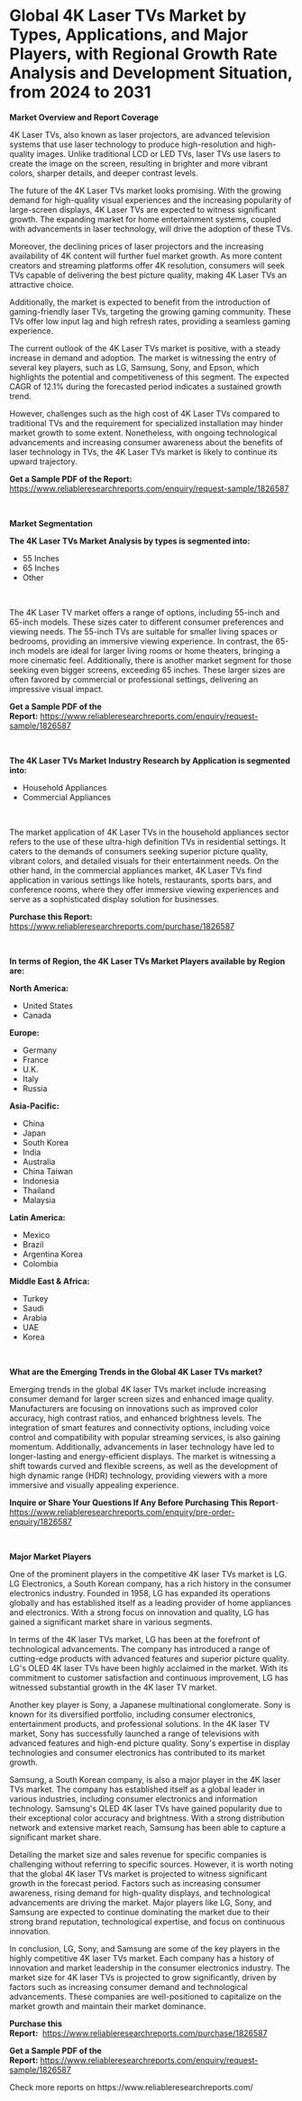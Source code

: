 <p><h1>Global 4K Laser TVs Market by Types, Applications, and Major Players, with Regional Growth Rate Analysis and Development Situation, from 2024 to 2031</h1></p><p><strong>Market Overview and Report Coverage</strong></p>
<p><p>4K Laser TVs, also known as laser projectors, are advanced television systems that use laser technology to produce high-resolution and high-quality images. Unlike traditional LCD or LED TVs, laser TVs use lasers to create the image on the screen, resulting in brighter and more vibrant colors, sharper details, and deeper contrast levels.</p><p>The future of the 4K Laser TVs market looks promising. With the growing demand for high-quality visual experiences and the increasing popularity of large-screen displays, 4K Laser TVs are expected to witness significant growth. The expanding market for home entertainment systems, coupled with advancements in laser technology, will drive the adoption of these TVs.</p><p>Moreover, the declining prices of laser projectors and the increasing availability of 4K content will further fuel market growth. As more content creators and streaming platforms offer 4K resolution, consumers will seek TVs capable of delivering the best picture quality, making 4K Laser TVs an attractive choice.</p><p>Additionally, the market is expected to benefit from the introduction of gaming-friendly laser TVs, targeting the growing gaming community. These TVs offer low input lag and high refresh rates, providing a seamless gaming experience.</p><p>The current outlook of the 4K Laser TVs market is positive, with a steady increase in demand and adoption. The market is witnessing the entry of several key players, such as LG, Samsung, Sony, and Epson, which highlights the potential and competitiveness of this segment. The expected CAGR of 12.1% during the forecasted period indicates a sustained growth trend.</p><p>However, challenges such as the high cost of 4K Laser TVs compared to traditional TVs and the requirement for specialized installation may hinder market growth to some extent. Nonetheless, with ongoing technological advancements and increasing consumer awareness about the benefits of laser technology in TVs, the 4K Laser TVs market is likely to continue its upward trajectory.</p></p>
<p><strong>Get a Sample PDF of the Report:</strong> <a href="https://www.reliableresearchreports.com/enquiry/request-sample/1826587">https://www.reliableresearchreports.com/enquiry/request-sample/1826587</a></p>
<p>&nbsp;</p>
<p><strong>Market Segmentation</strong></p>
<p><strong>The 4K Laser TVs Market Analysis by types is segmented into:</strong></p>
<p><ul><li>55 Inches</li><li>65 Inches</li><li>Other</li></ul></p>
<p>&nbsp;</p>
<p><p>The 4K Laser TV market offers a range of options, including 55-inch and 65-inch models. These sizes cater to different consumer preferences and viewing needs. The 55-inch TVs are suitable for smaller living spaces or bedrooms, providing an immersive viewing experience. In contrast, the 65-inch models are ideal for larger living rooms or home theaters, bringing a more cinematic feel. Additionally, there is another market segment for those seeking even bigger screens, exceeding 65 inches. These larger sizes are often favored by commercial or professional settings, delivering an impressive visual impact.</p></p>
<p><strong>Get a Sample PDF of the Report:</strong>&nbsp;<a href="https://www.reliableresearchreports.com/enquiry/request-sample/1826587">https://www.reliableresearchreports.com/enquiry/request-sample/1826587</a></p>
<p>&nbsp;</p>
<p><strong>The 4K Laser TVs Market Industry Research by Application is segmented into:</strong></p>
<p><ul><li>Household Appliances</li><li>Commercial Appliances</li></ul></p>
<p>&nbsp;</p>
<p><p>The market application of 4K Laser TVs in the household appliances sector refers to the use of these ultra-high definition TVs in residential settings. It caters to the demands of consumers seeking superior picture quality, vibrant colors, and detailed visuals for their entertainment needs. On the other hand, in the commercial appliances market, 4K Laser TVs find application in various settings like hotels, restaurants, sports bars, and conference rooms, where they offer immersive viewing experiences and serve as a sophisticated display solution for businesses.</p></p>
<p><strong>Purchase this Report:</strong>&nbsp; <a href="https://www.reliableresearchreports.com/purchase/1826587">https://www.reliableresearchreports.com/purchase/1826587</a></p>
<p>&nbsp;</p>
<p><strong>In terms of Region, the 4K Laser TVs Market Players available by Region are:</strong></p>
<p>
    <p> <strong> North America: </strong>
        <ul>
            <li>United States</li>
            <li>Canada</li>
        </ul>
        </p> 
    <p> <strong> Europe: </strong>
        <ul>
            <li>Germany</li>
            <li>France</li>
            <li>U.K.</li>
            <li>Italy</li>
            <li>Russia</li>
        </ul>
        </p> 
    <p> <strong> Asia-Pacific: </strong>
        <ul>
            <li>China</li>
            <li>Japan</li>
            <li>South Korea</li>
            <li>India</li>
            <li>Australia</li>
            <li>China Taiwan</li>
            <li>Indonesia</li>
            <li>Thailand</li>
            <li>Malaysia</li>
        </ul>
        </p> 
    <p> <strong> Latin America: </strong>
        <ul>
            <li>Mexico</li>
            <li>Brazil</li>
            <li>Argentina Korea</li>
            <li>Colombia</li>
        </ul>
        </p> 
    <p> <strong> Middle East & Africa: </strong>
        <ul>
            <li>Turkey</li>
            <li>Saudi</li>
            <li>Arabia</li>
            <li>UAE</li>
            <li>Korea</li>
        </ul>
    </p>
    </p>
<p>&nbsp;</p>
<p><strong>What are the Emerging Trends in the Global 4K Laser TVs market?</strong></p>
<p><p>Emerging trends in the global 4K laser TVs market include increasing consumer demand for larger screen sizes and enhanced image quality. Manufacturers are focusing on innovations such as improved color accuracy, high contrast ratios, and enhanced brightness levels. The integration of smart features and connectivity options, including voice control and compatibility with popular streaming services, is also gaining momentum. Additionally, advancements in laser technology have led to longer-lasting and energy-efficient displays. The market is witnessing a shift towards curved and flexible screens, as well as the development of high dynamic range (HDR) technology, providing viewers with a more immersive and visually appealing experience.</p></p>
<p><strong>Inquire or Share Your Questions If Any Before Purchasing This Report</strong>- <a href="https://www.reliableresearchreports.com/enquiry/pre-order-enquiry/1826587">https://www.reliableresearchreports.com/enquiry/pre-order-enquiry/1826587</a></p>
<p>&nbsp;</p>
<p><strong>Major Market Players</strong></p>
<p><p>One of the prominent players in the competitive 4K laser TVs market is LG. LG Electronics, a South Korean company, has a rich history in the consumer electronics industry. Founded in 1958, LG has expanded its operations globally and has established itself as a leading provider of home appliances and electronics. With a strong focus on innovation and quality, LG has gained a significant market share in various segments.</p><p>In terms of the 4K laser TVs market, LG has been at the forefront of technological advancements. The company has introduced a range of cutting-edge products with advanced features and superior picture quality. LG's OLED 4K laser TVs have been highly acclaimed in the market. With its commitment to customer satisfaction and continuous improvement, LG has witnessed substantial growth in the 4K laser TV market.</p><p>Another key player is Sony, a Japanese multinational conglomerate. Sony is known for its diversified portfolio, including consumer electronics, entertainment products, and professional solutions. In the 4K laser TV market, Sony has successfully launched a range of televisions with advanced features and high-end picture quality. Sony's expertise in display technologies and consumer electronics has contributed to its market growth.</p><p>Samsung, a South Korean company, is also a major player in the 4K laser TVs market. The company has established itself as a global leader in various industries, including consumer electronics and information technology. Samsung's QLED 4K laser TVs have gained popularity due to their exceptional color accuracy and brightness. With a strong distribution network and extensive market reach, Samsung has been able to capture a significant market share.</p><p>Detailing the market size and sales revenue for specific companies is challenging without referring to specific sources. However, it is worth noting that the global 4K laser TVs market is projected to witness significant growth in the forecast period. Factors such as increasing consumer awareness, rising demand for high-quality displays, and technological advancements are driving the market. Major players like LG, Sony, and Samsung are expected to continue dominating the market due to their strong brand reputation, technological expertise, and focus on continuous innovation.</p><p>In conclusion, LG, Sony, and Samsung are some of the key players in the highly competitive 4K laser TVs market. Each company has a history of innovation and market leadership in the consumer electronics industry. The market size for 4K laser TVs is projected to grow significantly, driven by factors such as increasing consumer demand and technological advancements. These companies are well-positioned to capitalize on the market growth and maintain their market dominance.</p></p>
<p><strong>Purchase this Report:</strong>&nbsp;&nbsp;<a href="https://www.reliableresearchreports.com/purchase/1826587">https://www.reliableresearchreports.com/purchase/1826587</a></p>
<p></p>
<p><strong>Get a Sample PDF of the Report:</strong>&nbsp;<a href="https://www.reliableresearchreports.com/enquiry/request-sample/1826587">https://www.reliableresearchreports.com/enquiry/request-sample/1826587</a></p>
<p>Check more reports on https://www.reliableresearchreports.com/</p>